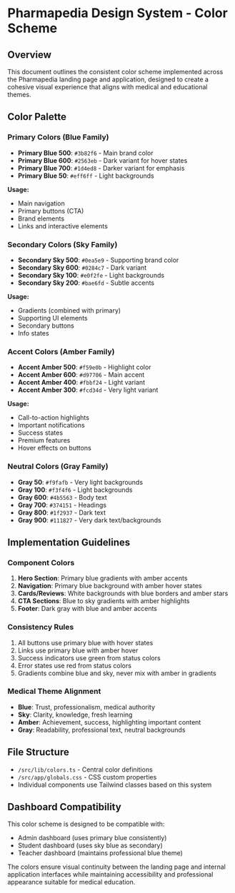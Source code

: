 # Pharmapedia Design System - Color Scheme

## Overview
This document outlines the consistent color scheme implemented across the Pharmapedia landing page and application, designed to create a cohesive visual experience that aligns with medical and educational themes.

## Color Palette

### Primary Colors (Blue Family)
- **Primary Blue 500**: `#3b82f6` - Main brand color
- **Primary Blue 600**: `#2563eb` - Dark variant for hover states
- **Primary Blue 700**: `#1d4ed8` - Darker variant for emphasis
- **Primary Blue 50**: `#eff6ff` - Light backgrounds

**Usage:**
- Main navigation
- Primary buttons (CTA)
- Brand elements
- Links and interactive elements

### Secondary Colors (Sky Family)
- **Secondary Sky 500**: `#0ea5e9` - Supporting brand color
- **Secondary Sky 600**: `#0284c7` - Dark variant
- **Secondary Sky 100**: `#e0f2fe` - Light backgrounds
- **Secondary Sky 200**: `#bae6fd` - Subtle accents

**Usage:**
- Gradients (combined with primary)
- Supporting UI elements
- Secondary buttons
- Info states

### Accent Colors (Amber Family)
- **Accent Amber 500**: `#f59e0b` - Highlight color
- **Accent Amber 600**: `#d97706` - Main accent
- **Accent Amber 400**: `#fbbf24` - Light variant
- **Accent Amber 300**: `#fcd34d` - Very light variant

**Usage:**
- Call-to-action highlights
- Important notifications
- Success states
- Premium features
- Hover effects on buttons

### Neutral Colors (Gray Family)
- **Gray 50**: `#f9fafb` - Very light backgrounds
- **Gray 100**: `#f3f4f6` - Light backgrounds
- **Gray 600**: `#4b5563` - Body text
- **Gray 700**: `#374151` - Headings
- **Gray 800**: `#1f2937` - Dark text
- **Gray 900**: `#111827` - Very dark text/backgrounds

## Implementation Guidelines

### Component Colors
1. **Hero Section**: Primary blue gradients with amber accents
2. **Navigation**: Primary blue background with amber hover states
3. **Cards/Reviews**: White backgrounds with blue borders and amber stars
4. **CTA Sections**: Blue to sky gradients with amber highlights
5. **Footer**: Dark gray with blue and amber accents

### Consistency Rules
1. All buttons use primary blue with hover states
2. Links use primary blue with amber hover
3. Success indicators use green from status colors
4. Error states use red from status colors
5. Gradients combine blue and sky, never mix with amber in gradients

### Medical Theme Alignment
- **Blue**: Trust, professionalism, medical authority
- **Sky**: Clarity, knowledge, fresh learning
- **Amber**: Achievement, success, highlighting important content
- **Gray**: Readability, professional text, neutral backgrounds

## File Structure
- `/src/lib/colors.ts` - Central color definitions
- `/src/app/globals.css` - CSS custom properties
- Individual components use Tailwind classes based on this system

## Dashboard Compatibility
This color scheme is designed to be compatible with:
- Admin dashboard (uses primary blue consistently)
- Student dashboard (uses sky blue as secondary)
- Teacher dashboard (maintains professional blue theme)

The colors ensure visual continuity between the landing page and internal application interfaces while maintaining accessibility and professional appearance suitable for medical education.